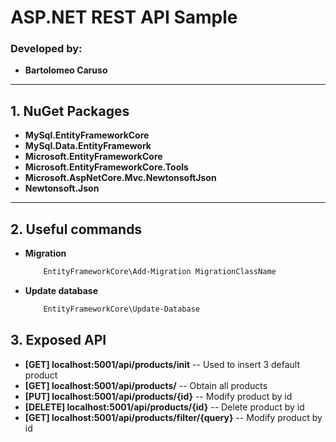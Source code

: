 ﻿# ASP.NET REST API Sample
### Developed by:
- **Bartolomeo Caruso**

---

## 1. NuGet Packages
- **MySql.EntityFrameworkCore** 
- **MySql.Data.EntityFramework**
- **Microsoft.EntityFrameworkCore**
- **Microsoft.EntityFrameworkCore.Tools**
- **Microsoft.AspNetCore.Mvc.NewtonsoftJson**
- **Newtonsoft.Json**

---

## 2. Useful commands
- **Migration**
    ```bash
        EntityFrameworkCore\Add-Migration MigrationClassName
    ```
- **Update database**
    ```bash
        EntityFrameworkCore\Update-Database
    ```

## 3. Exposed API
- **[GET] localhost:5001/api/products/init** -- Used to insert 3 default product
- **[GET] localhost:5001/api/products/** -- Obtain all products
- **[PUT] localhost:5001/api/products/{id}** -- Modify product by id
- **[DELETE] localhost:5001/api/products/{id}** -- Delete product by id
- **[GET] localhost:5001/api/products/filter/{query}** -- Modify product by id